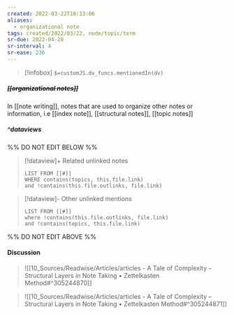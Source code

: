 ```yaml
---
created: 2022-03-22T10:13:06 
aliases:
  - organizational note
tags: created/2022/03/22, node/topic/term
sr-due: 2022-04-28
sr-interval: 4
sr-ease: 236
---
```

> [!infobox]
`$=customJS.dv_funcs.mentionedIn(dv)`

##### <s class="topic-title">[[organizational notes]]</s>

In [[note writing]], notes that are used to organize other notes or information, i.e [[index note]], [[structural notes]], [[topic notes]]


##### ^dataviews

%% DO NOT EDIT BELOW %%
> [!dataview]+ Related unlinked notes
> ```dataview
> LIST FROM [[#]]
> WHERE contains(topics, this.file.link)
> and !contains(this.file.outlinks, file.link)
> ```
 
> [!dataview]- Other unlinked mentions
> ```dataview
> LIST FROM [[#]]
> where !contains(this.file.outlinks, file.link)
> and !contains(topics, this.file.link)
> ```

%% DO NOT EDIT ABOVE %%

#### Discussion
> ![[10_Sources/Readwise/Articles/articles - A Tale of Complexity – Structural Layers in Note Taking • Zettelkasten Method#^305244870]]

> ![[10_Sources/Readwise/Articles/articles - A Tale of Complexity – Structural Layers in Note Taking • Zettelkasten Method#^305244871]]